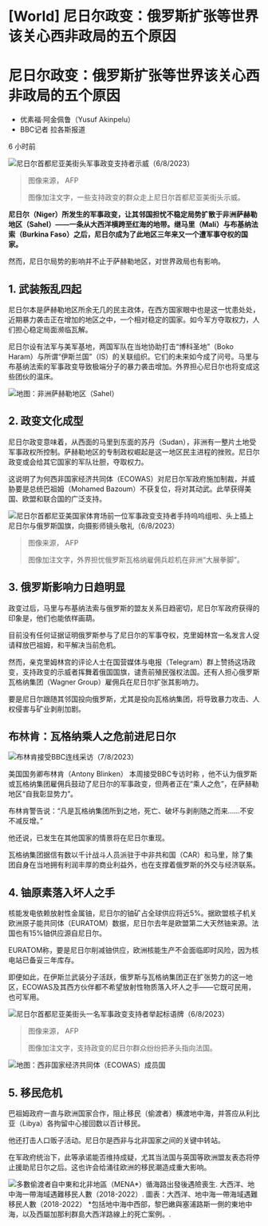 # [World] 尼日尔政变：俄罗斯扩张等世界该关心西非政局的五个原因

#  尼日尔政变：俄罗斯扩张等世界该关心西非政局的五个原因

  * 优素福·阿金佩鲁（Yusuf Akinpelu） 
  * BBC记者 拉各斯报道 

6 小时前

![尼日尔首都尼亚美街头军事政变支持者示威（6/8/2023）](_130699211_d202e503-8379-48f6-b309-757f4e9fa53d.jpg)

> 图像来源，  AFP
>
> 图像加注文字，一些支持政变的群众走上尼日尔首都尼亚美街头示威。

**尼日尔（Niger）所发生的军事政变，让其邻国担忧不稳定局势扩散于非洲萨赫勒地区（Sahel）——一条从大西洋横跨至红海的地带。继马里（Mali）与布基纳法索（Burkina Faso）之后，尼日尔成为了此地区三年来又一个遭军事夺权的国家。**

然而，尼日尔局势的影响并不止于萨赫勒地区，对世界政局也有影响。

##  1\. 武装叛乱四起

尼日尔本是萨赫勒地区所余无几的民主政体，在西方国家眼中也是这一忧患处处，近期暴力袭击正在增加的地区之中，一个相对稳定的国家。如今军方夺取权力，人们担心稳定局面濒临瓦解。

尼日尔设有法军与美军基地，两国军队在当地协助打击“博科圣地”（Boko Haram）与所谓“伊斯兰国”（IS）的关联组织。它们的未来如今成了问号。马里与布基纳法索的军事政变导致极端分子的暴力袭击增加。外界担心尼日尔也将变成这些团伙的温床。

![地图：非洲萨赫勒地区（Sahel）](_130702238_chinese_sahel_region_v2_640x2-nc-nc.png)

##  2\. 政变文化成型

尼日尔政变意味着，从西面的马里到东面的苏丹（Sudan），非洲有一整片土地受军事政权所控制。萨赫勒地区的专制政权崛起是这一地区民主进程的挫败。尼日尔政变或会给其它国家的军队壮胆，夺取权力。

这说明了为何西非国家经济共同体（ECOWAS）对尼日尔军政府施加制裁，并威胁要是总统巴祖姆（Mohamed Bazoum）不获复位，将对其动武。此举获得美国、欧盟和联合国的广泛支持。

![尼日尔首都尼亚美国家体育场前一位军事政变支持者手持呜呜组啦、头上插上尼日尔与俄罗斯国旗，向摄影师镜头敬礼（6/8/2023）](_130699213_gettyimages-1581201561.jpg)

> 图像来源，  AFP
>
> 图像加注文字，外界担忧俄罗斯瓦格纳雇佣兵趁机在非洲“大展拳脚”。

##  3\. 俄罗斯影响力日趋明显

政变过后，马里与布基纳法索与俄罗斯的盟友关系日趋密切，尼日尔军政府获得的印象是，他们也能依样画葫。

目前没有任何证据证明俄罗斯参与了尼日尔的军事夺权，克里姆林宫一名发言人促请释放巴祖姆，和平解决当前危机。

然而，亲克里姆林宫的评论人士在国营媒体与电报（Telegram）群上赞扬这场政变，支持政变的示威者挥舞着俄国国旗，谴责前殖民强权法国。还有人担心俄罗斯瓦格纳集团（Wagner Group）雇佣兵在尼日尔扩张其影响力。

要是尼日尔跟随其邻国投向俄罗斯，尤其是投向瓦格纳集团，将导致暴力攻击、人权侵害与矿业剥削加剧。

##  布林肯：瓦格纳乘人之危前进尼日尔

![布林肯接受BBC连线采访（7/8/2023）](_130702237_p0g5klmt.jpg)

美国国务卿布林肯（Antony Blinken） 本周接受BBC专访时称  ，他不认为俄罗斯或瓦格纳集团雇佣兵鼓动了尼日尔的军事政变，但两者正在“乘人之危”，在萨赫勒地区“自我彰显势力”。

布林肯警告说：“凡是瓦格纳集团所到之地，死亡、破坏与剥削随之而来……不安不减反增。”

他还说，已发生在其他国家的情景将在尼日尔重现。

瓦格纳集团据信有数以千计战斗人员派驻于中非共和国（CAR）和马里，除了集团自身在当地拥有利润丰厚的商业利益外，也在支撑着俄罗斯的外交与经济联系。

##  4\. 铀原素落入坏人之手

核能发电依赖放射性金属铀，尼日尔的铀矿占全球供应将近5%。据欧盟核子机关欧洲原子能共同体（EURATOM）数据，尼日尔去年是欧盟第二大天然铀来源。法国也有15%铀供应源自尼日尔。

EURATOM称，要是尼日尔削减铀供应，欧洲核能生产不会面临即时风险，因为核电站已备妥三年库存。

即便如此，在伊斯兰武装分子活跃，俄罗斯与瓦格纳集团正在扩张势力的这一地区，ECOWAS及其西方伙伴都不希望放射性物质落入坏人之手——它既可民用，也可军用。

![尼日尔首都尼亚美街头一名军事政变支持者举起标语牌（6/8/2023）](_130699214_gettyimages-1581320033.jpg)

> 图像来源，  AFP
>
> 图像加注文字，支持政变的尼日尔群众纷纷把矛头指向法国。

![地图：西非国家经济共同体（ECOWAS）成员国](_130702239_chinese_ecowas_regional_bloc_15_member_states_v2_640-nc.png)

##  5\. 移民危机

巴祖姆政府一直与欧洲国家合作，阻止移民（偷渡者）横渡地中海，并答应从利比亚（Libya）各拘留中心接回数以百计移民。

他还打击人口贩子活动。尼日尔是西非与北非国家之间的关键中转站。

在军政府统治下，此等承诺能否维持成疑，尤其当法国与英国等欧洲盟友表态将停止援助尼日尔之后。这也许会给涌往欧洲的移民潮造成重大影响。

![多數偷渡者自中東和北非地區（MENA*）循海路出發後遇險喪生. 大西洋、地中海一帶海域遇難移民人數（2018-2022）. 圖表：大西洋、地中海一帶海域遇難移民人數（2018-2022） *包括地中海中西部，黎巴嫩與塞浦路斯一側的東地中海，以及西屬加那利群島大西洋路線上的死亡案例。.](https://www.bbc.com/ws/includes/idt2/3e9664cf-e72f-4326-bd8e-90ae7eced8ce/image/816)


